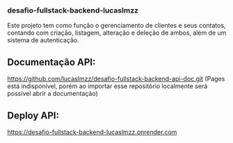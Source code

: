 ### desafio-fullstack-backend-lucaslmzz

Este projeto tem como função o gerenciamento de clientes e seus contatos, contando com criação, listagem, alteração e deleção de ambos, além de um sistema de autenticação.

## Documentação API:

https://github.com/lucaslmzz/desafio-fullstack-backend-api-doc.git
(Pages está indisponível, porém ao importar esse repositório localmente será possível abrir a documentação)

## Deploy API:

https://desafio-fullstack-backend-lucaslmzz.onrender.com
  
